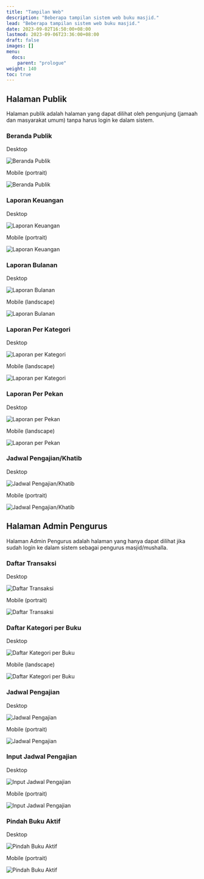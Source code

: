 ```yaml
---
title: "Tampilan Web"
description: "Beberapa tampilan sistem web buku masjid."
lead: "Beberapa tampilan sistem web buku masjid."
date: 2023-09-02T16:50:00+08:00
lastmod: 2023-09-06T23:36:00+08:00
draft: false
images: []
menu:
  docs:
    parent: "prologue"
weight: 140
toc: true
---
```



## Halaman Publik

Halaman publik adalah halaman yang dapat dilihat oleh pengunjung (jamaah dan masyarakat umum) tanpa harus login ke dalam sistem.

### Beranda Publik

Desktop

![Beranda Publik](images/desktop-view/20-beranda-publik.jpg "Beranda Publik")

Mobile (portrait)

![Beranda Publik](images/mobile-view/20-beranda-publik.png "Beranda Publik")

### Laporan Keuangan

Desktop

![Laporan Keuangan](images/desktop-view/21-laporan-keuangan-untuk-publik.jpg "Laporan Keuangan")

Mobile (portrait)

![Laporan Keuangan](images/mobile-view/21-laporan-keuangan-untuk-publik.png "Laporan Keuangan")

### Laporan Bulanan

Desktop

![Laporan Bulanan](images/desktop-view/22-laporan-kas-bulanan-untuk-publik.jpg "Laporan Bulanan")

Mobile (landscape)

![Laporan Bulanan](images/mobile-view/22-laporan-kas-bulanan-untuk-publik.png "Laporan Bulanan")

### Laporan Per Kategori

Desktop

![Laporan per Kategori](images/desktop-view/23-laporan-kas-per-kategori-untuk-publik.jpg "Laporan per Kategori")

Mobile (landscape)

![Laporan per Kategori](images/mobile-view/23-laporan-kas-per-kategori-untuk-publik.png "Laporan per Kategori")

### Laporan Per Pekan

Desktop

![Laporan per Pekan](images/desktop-view/24-laporan-kas-per-pekan-untuk-publik.jpg "Laporan per Pekan")

Mobile (landscape)

![Laporan per Pekan](images/mobile-view/24-laporan-kas-per-pekan-untuk-publik.png "Laporan per Pekan")

### Jadwal Pengajian/Khatib

Desktop

![Jadwal Pengajian/Khatib](images/desktop-view/27-jadwal-pengajian-pekan-ini.jpg "Jadwal Pengajian/Khatib")

Mobile (portrait)

![Jadwal Pengajian/Khatib](images/mobile-view/27-jadwal-pengajian-pekan-ini.png "Jadwal Pengajian/Khatib")

## Halaman Admin Pengurus

Halaman Admin Pengurus adalah halaman yang hanya dapat dilihat jika sudah login ke dalam sistem sebagai pengurus masjid/mushalla.

### Daftar Transaksi

Desktop

![Daftar Transaksi](images/desktop-view/01-daftar-transaksi.jpg "Daftar Transaksi")

Mobile (portrait)

![Daftar Transaksi](images/og-image.jpg "Daftar Transaksi")

### Daftar Kategori per Buku

Desktop

![Daftar Kategori per Buku](images/desktop-view/14-daftar-kategori-per-buku.jpg "Daftar Kategori per Buku")

Mobile (landscape)

![Daftar Kategori per Buku](images/mobile-view/14-daftar-kategori-per-buku.png "Daftar Kategori per Buku")

### Jadwal Pengajian

Desktop

![Jadwal Pengajian](images/desktop-view/06-jadwal-pengajian.jpg "Jadwal Pengajian")

Mobile (portrait)

![Jadwal Pengajian](images/mobile-view/06-jadwal-pengajian.png "Jadwal Pengajian")

### Input Jadwal Pengajian

Desktop

![Input Jadwal Pengajian](images/desktop-view/07-input-jadwal-pengajian.jpg "Input Jadwal Pengajian")

Mobile (portrait)

![Input Jadwal Pengajian](images/mobile-view/07-input-jadwal-pengajian.png "Input Jadwal Pengajian")

### Pindah Buku Aktif

Desktop

![Pindah Buku Aktif](images/desktop-view/19-pindah-buku-aktif.jpg "Pindah Buku Aktif")

Mobile (portrait)

![Pindah Buku Aktif](images/mobile-view/19-pindah-buku-aktif.png "Pindah Buku Aktif")

